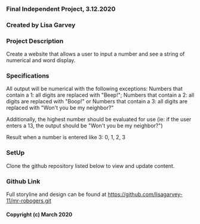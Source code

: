 ### Final Independent Project, 3.12.2020

### Created by Lisa Garvey

### Project Description

Create a website that allows a user to input a number and see a string of numerical and word display.

### Specifications

All output will be numerical with the following exceptions:
Numbers that contain a 1: all digits are replaced with "Beep!"; 
Numbers that contain a 2: all digits are replaced with "Boop!" or 
Numbers that contain a 3: all digits are replaced with "Won't you be my neighbor?"

Additionally, the highest number should be evaluated for use (ie: if the user enters a 13, the output should be "Won't you be my neighbor?")

Result when a number is entered like 3: 0, 1, 2, 3

### SetUp

Clone the github repository listed below to view and update content.

### Github Link

Full storyline and design can be found at https://github.com/lisagarvey-11/mr-robogers.git

#### Copyright (c) March 2020